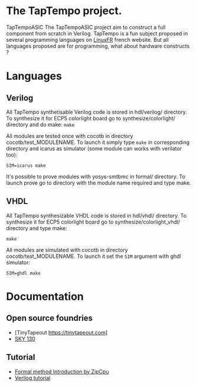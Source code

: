 # The TapTempo project.

TapTempoASIC The TapTempoASIC project aim to construct a full component from
scratch in Verilog. TapTempo is a fun subject proposed in several programming
languages on [LinuxFR](https://linuxfr.org/wiki/taptempo) french
website. But all languages proposed are for programming, what about hardware
constructs ?

# Languages

## Verilog

All TapTempo synthetisable Verilog code is stored in hdl/verilog/ directory. To
synthesize it for ECP5 colorlight board go to synthesize/colorlight/ directory
and do make: ``` make ```

All modules are tested once with cocotb in directory cocotb/test_MODULENAME. To
launch it simply type `make` in corresponding directory and icarus as simulator (some module can works with verilator too):

```
SIM=icarus make
```

It's possible to prove modules with yosys-smtbmc in formal/ directory. To
launch prove go to directory with the module name required and type make.

## VHDL

All TapTempo synthesizable VHDL code is stored in hdl/vhdl/ directory. To
synthesize it for ECP5 colorlight board go to synthesize/colorlight_vhdl/
directory and type make:
```
make
```

All modules are simulated with cocotb in directory cocotb/test_MODULENAME. To launch it set the `SIM` argument with ghdl simulator:

```
SIM=ghdl make
```

# Documentation

## Open source foundries

- [TinyTapeout https://tinytapeout.com]
- [SKY 130](https://github.com/google/skywater-pdk)

## Tutorial

- [Formal method Introduction by
  ZipCpu](http://zipcpu.com/blog/2017/10/19/formal-intro.html)
- [Verilog tutorial](http://asic-world.com/verilog/veritut.html)
